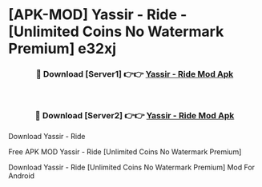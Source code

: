 # [APK-MOD] Yassir - Ride - [Unlimited Coins No Watermark Premium] e32xj



<div align="center">
<h3>🔴 Download [Server1] 👉👉 <a href="https://momento.my/?title=Yassir_-_Ride">Yassir - Ride Mod Apk</a></h3><br>

<h3>🔴 Download [Server2] 👉👉 <a href="https://momento.my/?title=Yassir_-_Ride">Yassir - Ride Mod Apk</a></h3>
</div>



Download Yassir - Ride 

Free APK MOD Yassir - Ride [Unlimited Coins No Watermark Premium]

Download Yassir - Ride [Unlimited Coins No Watermark Premium] Mod For Android
